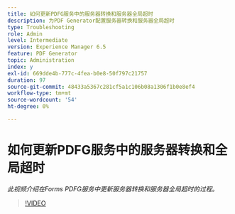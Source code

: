 ```yaml
---
title: 如何更新PDFG服务中的服务器转换和服务器全局超时
description: 为PDF Generator配置服务器转换和服务器全局超时
type: Troubleshooting
role: Admin
level: Intermediate
version: Experience Manager 6.5
feature: PDF Generator
topic: Administration
index: y
exl-id: 669dde4b-777c-4fea-b0e8-50f797c21757
duration: 97
source-git-commit: 48433a5367c281cf5a1c106b08a1306f1b0e8ef4
workflow-type: tm+mt
source-wordcount: '54'
ht-degree: 0%

---
```


# 如何更新PDFG服务中的服务器转换和全局超时

*此视频介绍在Forms PDFG服务中更新服务器转换和服务器全局超时的过程。*

>[!VIDEO](https://video.tv.adobe.com/v/335514?quality=12&learn=on)

